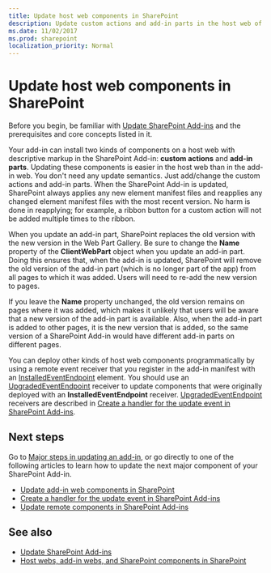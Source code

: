 ```yaml
---
title: Update host web components in SharePoint
description: Update custom actions and add-in parts in the host web of a SharePoint Add-in.
ms.date: 11/02/2017
ms.prod: sharepoint
localization_priority: Normal
---
```


# Update host web components in SharePoint

Before you begin, be familiar with [Update SharePoint Add-ins](update-sharepoint-add-ins.md) and the prerequisites and core concepts listed in it.

Your add-in can install two kinds of components on a host web with descriptive markup in the SharePoint Add-in: **custom actions** and **add-in parts**. Updating these components is easier in the host web than in the add-in web. You don't need any update semantics. Just add/change the custom actions and add-in parts. When the SharePoint Add-in is updated, SharePoint always applies any new element manifest files and reapplies any changed element manifest files with the most recent version. No harm is done in reapplying; for example, a ribbon button for a custom action will not be added multiple times to the ribbon.

When you update an add-in part, SharePoint replaces the old version with the new version in the Web Part Gallery. Be sure to change the **Name** property of the **ClientWebPart** object when you update an add-in part. Doing this ensures that, when the add-in is updated, SharePoint will remove the old version of the add-in part (which is no longer part of the app) from all pages to which it was added. Users will need to re-add the new version to pages.

If you leave the **Name** property unchanged, the old version remains on pages where it was added, which makes it unlikely that users will be aware that a new version of the add-in part is available. Also, when the add-in part is added to other pages, it is the new version that is added, so the same version of a SharePoint Add-in would have different add-in parts on different pages.

You can deploy other kinds of host web components programmatically by using a remote event receiver that you register in the add-in manifest with an [InstalledEventEndpoint](http://msdn.microsoft.com/library/af9f83d8-8325-3ede-d7b0-bb82c0445eb9%28Office.15%29.aspx) element. You should use an [UpgradedEventEndpoint](http://msdn.microsoft.com/library/09a93d44-d295-47bb-f91c-d243178b0f53%28Office.15%29.aspx) receiver to update components that were originally deployed with an **InstalledEventEndpoint** receiver. [UpgradedEventEndpoint](http://msdn.microsoft.com/library/09a93d44-d295-47bb-f91c-d243178b0f53%28Office.15%29.aspx) receivers are described in [Create a handler for the update event in SharePoint Add-ins](create-a-handler-for-the-update-event-in-sharepoint-add-ins.md).

## Next steps
<a name="Next"> </a>

Go to [Major steps in updating an add-in](update-sharepoint-add-ins.md#MajorAppUpgradeSteps), or go directly to one of the following articles to learn how to update the next major component of your SharePoint Add-in.

-  [Update add-in web components in SharePoint](update-add-in-web-components-in-sharepoint.md)
-  [Create a handler for the update event in SharePoint Add-ins](create-a-handler-for-the-update-event-in-sharepoint-add-ins.md)
-  [Update remote components in SharePoint Add-ins](update-remote-components-in-sharepoint-add-ins.md)
 
## See also
<a name="bk_addresources"> </a>

-  [Update SharePoint Add-ins](update-sharepoint-add-ins.md)
-  [Host webs, add-in webs, and SharePoint components in SharePoint](host-webs-add-in-webs-and-sharepoint-components-in-sharepoint.md) 
    
 

